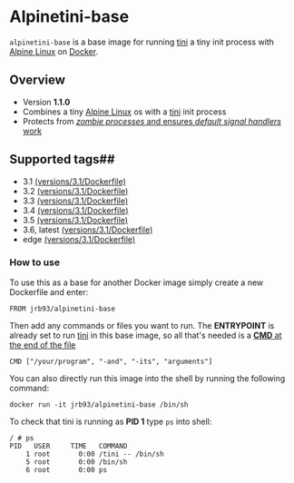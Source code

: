 # Alpinetini-base #

`alpinetini-base` is a base image for running [tini](https://github.com/krallin/tini) a tiny init process with [Alpine Linux](https://www.alpinelinux.org/) on [Docker](https://www.docker.com).

## Overview ##

* Version **1.1.0**
* Combines a tiny [Alpine Linux](https://www.alpinelinux.org/) os with a [tini](https://github.com/krallin/tini) init process
* Protects from [*zombie processes* and ensures *default signal handlers* work](https://github.com/krallin/tini#why-tini)

## Supported tags##
* 3.1 [(versions/3.1/Dockerfile)](https://github.com/jrb93/alpinetini-base/tree/master/versions/3.1)
* 3.2 [(versions/3.1/Dockerfile)](https://github.com/jrb93/alpinetini-base/tree/master/versions/3.2)
* 3.3 [(versions/3.1/Dockerfile)](https://github.com/jrb93/alpinetini-base/tree/master/versions/3.3)
* 3.4 [(versions/3.1/Dockerfile)](https://github.com/jrb93/alpinetini-base/tree/master/versions/3.4)
* 3.5 [(versions/3.1/Dockerfile)](https://github.com/jrb93/alpinetini-base/tree/master/versions/3.5)
* 3.6, latest [(versions/3.1/Dockerfile)](https://github.com/jrb93/alpinetini-base/tree/master/versions/3.6)
* edge [(versions/3.1/Dockerfile)](https://github.com/jrb93/alpinetini-base/tree/master/versions/edge)

### How to use ###

To use this as a base for another Docker image simply create a new Dockerfile and enter:
```
FROM jrb93/alpinetini-base
```
Then add any commands or files you want to run. The **ENTRYPOINT** is already set to run [tini](https://github.com/krallin/tini) in this base image, so all that's needed is a [**CMD** at the end of the file](https://github.com/krallin/tini#using-tini)
```
CMD ["/your/program", "-and", "-its", "arguments"]
```
You can also directly run this image into the shell by running the following command:
```
docker run -it jrb93/alpinetini-base /bin/sh
```
To check that tini is running as **PID 1** type `ps` into shell:
```
/ # ps
PID   USER     TIME   COMMAND
    1 root       0:00 /tini -- /bin/sh
    5 root       0:00 /bin/sh
    6 root       0:00 ps
```